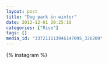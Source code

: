 ```yaml
---
layout: post
title: "Dog park in winter"
date: 2012-12-01 20:25:19
categories: ["Rise"]
tags: []
media_id: "337211113946147095_326209"
---
```


{% instagram %}
